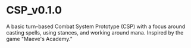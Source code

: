 # CSP_v0.1.0
A basic turn-based Combat System Prototype (CSP) with a focus around casting spells, using stances, and working around mana. Inspired by the game "Maeve's Academy."
